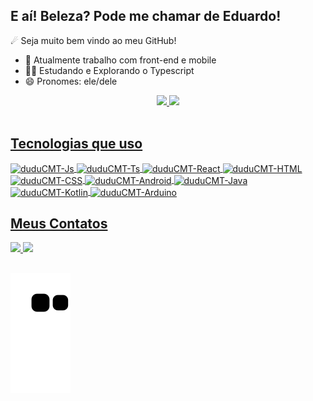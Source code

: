 ## E aí! Beleza? Pode me chamar de Eduardo! 
☄ Seja muito bem vindo ao meu GitHub! 

- 🔭 Atualmente trabalho com front-end e mobile
- 👨‍🚀 Estudando e Explorando o Typescript
- 😄 Pronomes: ele/dele

<div align="center">
  <a href="https://github.com/duduCMT">
  <img height="180em" src="https://github-readme-stats.vercel.app/api?username=duduCMT&show_icons=true&theme=github_dark&include_all_commits=true&count_private=true"/>
  <img height="180em" src="https://github-readme-stats.vercel.app/api/top-langs/?username=duduCMT&layout=compact&langs_count=7&theme=github_dark"/>
</div>
<br>
  
## Tecnologias que uso
  
<div style="display: inline_block">
  <!--Javascript-->
  <img align="center" alt="duduCMT-Js" height="30" width="40" src="https://cdn.jsdelivr.net/gh/devicons/devicon/icons/javascript/javascript-original.svg" />
  
  <!--Typescript-->
  <img align="center" alt="duduCMT-Ts" height="30" width="40" src="https://cdn.jsdelivr.net/gh/devicons/devicon/icons/typescript/typescript-original.svg" />
  
  <!--React-->
  <img align="center" alt="duduCMT-React" height="30" width="40" src="https://cdn.jsdelivr.net/gh/devicons/devicon/icons/react/react-original.svg" />
  
  <!--HTML-->
  <img align="center" alt="duduCMT-HTML" height="30" width="40" src="https://cdn.jsdelivr.net/gh/devicons/devicon/icons/html5/html5-original.svg">
  
  <!--CSS-->
  <img align="center" alt="duduCMT-CSS" height="30" width="40" src="https://cdn.jsdelivr.net/gh/devicons/devicon/icons/css3/css3-original.svg">
  
  <!--Android-->
  <img align="center" alt="duduCMT-Android" height="30" width="40" src="https://cdn.jsdelivr.net/gh/devicons/devicon/icons/android/android-plain.svg">
  
  <!--Java-->
  <img align="center" alt="duduCMT-Java" height="30" width="40" src="https://cdn.jsdelivr.net/gh/devicons/devicon/icons/java/java-original.svg">
  
  <!--Kotlin-->
  <img align="center" alt="duduCMT-Kotlin" height="30" width="40" src="https://cdn.jsdelivr.net/gh/devicons/devicon/icons/kotlin/kotlin-original.svg">
  
  <!--Arduino-->
  <img align="center" alt="duduCMT-Arduino" height="30" width="40" src="https://cdn.jsdelivr.net/gh/devicons/devicon/icons/arduino/arduino-original.svg">
</div>
  
## Meus Contatos
<div> 
  <a href = "mailto:dev.eduardo.lc@gmail.com">
    <img src="https://img.shields.io/badge/-Gmail-%23333?style=for-the-badge&logo=gmail&logoColor=white" target="_blank">
  </a>
  
  <a href="https://www.linkedin.com/in/duducmt" target="_blank">
    <img src="https://img.shields.io/badge/-LinkedIn-%230077B5?style=for-the-badge&logo=linkedin&logoColor=white" target="_blank">
  </a> 
</div>

##
  
![Snake animation](https://github.com/duducmt/duducmt/blob/output/github-contribution-grid-snake.svg)

